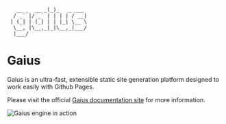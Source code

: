 ```           _           
   __ _  __ _(_)_   _ ___ 
  / _` |/ _` | | | | / __|
 | (_| | (_| | | |_| \__ \
  \__, |\__,_|_|\__,_|___/
  |___/                   
```

# Gaius

Gaius is an ultra-fast, extensible static site generation platform designed to work easily with Github Pages.

Please visit the official [Gaius documentation site](https://gaius-dev.github.io/gaius-docs/) for more information.

![Gaius engine in action](https://github.com/gaius-dev/gaius-engine/raw/main/images/engine.webp)
